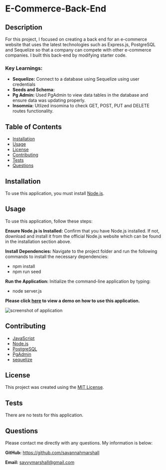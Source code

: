 # E-Commerce-Back-End

## Description
For this project, I focused on creating a back end for an e-commerce website that uses the latest technologies such as Express.js, PostgreSQL and Sequelize so that a company can compete with other e-commerce companies. I built this back-end by modifying starter code.

### Key Learnings:
* **Sequelize:** Connect to a database using Sequelize using user credentials
* **Seeds and Schema:** 
* **Pg Admin:** Used PgAdmin to view data tables in the database and ensure data was updating properly.
* **Insomnia:** Utlized insomina to check GET, POST, PUT and DELETE routes functionality.
  
## Table of Contents
  
- [Installation](#installation)
- [Usage](#usage)
- [License](#license)
- [Contributing](#contributing)
- [Tests](#tests)
- [Questions](#questions)

## Installation
To use this application, you must install [Node.js](https://nodejs.org/en).

## Usage

To use this application, follow these steps:

**Ensure Node.js is Installed:** Confirm that you have Node.js installed. If not, download and install it from the official Node.js website which can be found in the installation section above.

**Install Dependencies:** Navigate to the project folder and run the following commands to install the necessary dependencies:
   * npm install
   * npm run seed
     
**Run the Application:** Initialize the command-line application by typing:
   * node server.js

     
**Please click [here]() to view a demo on how to use this application.**


![screenshot of application](https://github.com/savannahmarshall/E-Commerce-Back-End/blob/main/assets/challenge-13.png)



## Contributing
* [JavaScript](https://www.javascript.com/)
* [Node.js](https://nodejs.org/en)
* [PostgreSQL](https://www.postgresql.org/)
* [PgAdmin](https://www.pgadmin.org/)
* [sequelize](https://sequelize.org/)

## License
This project was created using the [MIT License](https://opensource.org/license/MIT).

## Tests
There are no tests for this application.

## Questions
Please contact me directly with any questions. My information is below:  

**GitHub:** https://github.com/savannahmarshall  

**Email:** savvymarshall@gmail.com
